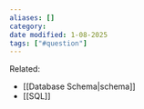 ```yaml
---
aliases: []
category:
date modified: 1-08-2025
tags: ["#question"]
---
```


Related:
- [[Database Schema|schema]]
- [[SQL]]